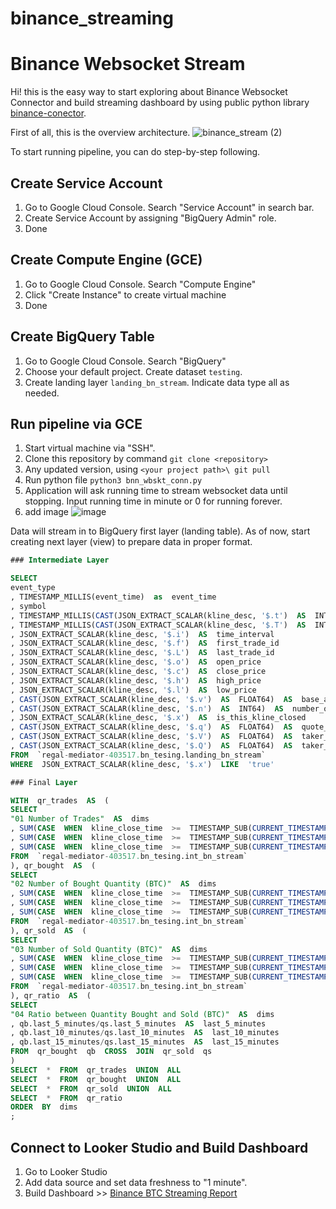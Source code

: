 # binance_streaming

# Binance Websocket Stream
Hi! this is the easy way to start exploring about Binance Websocket Connector and build streaming dashboard
by using public python library [binance-conector](https://github.com/binance/binance-connector-python/blob/master/README.md).

First of all, this is the overview architecture.
![binance_stream (2)](https://github.com/PonlawatRocket/binance_streaming/assets/149598125/b1033e42-f91a-46d0-b602-3a365de347b2)

To start running pipeline, you can do step-by-step following.
## Create Service Account
1. Go to Google Cloud Console. Search "Service Account" in search bar.
2. Create Service Account by assigning "BigQuery Admin" role.
3. Done
## Create Compute Engine (GCE)
1. Go to Google Cloud Console. Search "Compute Engine"
2. Click "Create Instance" to create virtual machine
3. Done
## Create BigQuery Table 
1. Go to Google Cloud Console. Search "BigQuery"
2. Choose your default project. Create dataset `testing`.
3. Create landing layer `landing_bn_stream`. Indicate data type all as needed.
## Run pipeline via GCE
1. Start virtual machine via "SSH".
2. Clone this repository by command `git clone <repository>`
3. Any updated version, using `<your project path>\ git pull`
4. Run python file `python3 bnn_wbskt_conn.py`
5. Application will ask running time to stream websocket data until stopping. Input running time in minute or 0 for running forever.
6. add image
![image](https://github.com/PonlawatRocket/binance_streaming/assets/149598125/8f2031ab-4b09-4e88-8d39-b7fd48dba80a)

Data will stream in to BigQuery first layer (landing table). As of now, start creating next layer (view) to prepare data in proper format. 
```SQL
### Intermediate Layer

SELECT
event_type
, TIMESTAMP_MILLIS(event_time)  as  event_time
, symbol
, TIMESTAMP_MILLIS(CAST(JSON_EXTRACT_SCALAR(kline_desc, '$.t')  AS  INT64))  AS  kline_start_time
, TIMESTAMP_MILLIS(CAST(JSON_EXTRACT_SCALAR(kline_desc, '$.T')  AS  INT64))  AS  kline_close_time
, JSON_EXTRACT_SCALAR(kline_desc, '$.i')  AS  time_interval
, JSON_EXTRACT_SCALAR(kline_desc, '$.f')  AS  first_trade_id
, JSON_EXTRACT_SCALAR(kline_desc, '$.L')  AS  last_trade_id
, JSON_EXTRACT_SCALAR(kline_desc, '$.o')  AS  open_price
, JSON_EXTRACT_SCALAR(kline_desc, '$.c')  AS  close_price
, JSON_EXTRACT_SCALAR(kline_desc, '$.h')  AS  high_price
, JSON_EXTRACT_SCALAR(kline_desc, '$.l')  AS  low_price
, CAST(JSON_EXTRACT_SCALAR(kline_desc, '$.v')  AS  FLOAT64)  AS  base_asset_volume
, CAST(JSON_EXTRACT_SCALAR(kline_desc, '$.n')  AS  INT64)  AS  number_of_trades
, JSON_EXTRACT_SCALAR(kline_desc, '$.x')  AS  is_this_kline_closed
, CAST(JSON_EXTRACT_SCALAR(kline_desc, '$.q')  AS  FLOAT64)  AS  quote_asset_volume
, CAST(JSON_EXTRACT_SCALAR(kline_desc, '$.V')  AS  FLOAT64)  AS  taker_buy_base_asset_volume
, CAST(JSON_EXTRACT_SCALAR(kline_desc, '$.Q')  AS  FLOAT64)  AS  taker_buy_quote_asset_volume
FROM  `regal-mediator-403517.bn_tesing.landing_bn_stream`
WHERE  JSON_EXTRACT_SCALAR(kline_desc, '$.x')  LIKE  'true'
```
```SQL
### Final Layer

WITH  qr_trades  AS  (
SELECT
"01 Number of Trades"  AS  dims
, SUM(CASE  WHEN  kline_close_time  >=  TIMESTAMP_SUB(CURRENT_TIMESTAMP(), INTERVAL  5  MINUTE)  THEN  number_of_trades  END)  AS  last_5_minutes
, SUM(CASE  WHEN  kline_close_time  >=  TIMESTAMP_SUB(CURRENT_TIMESTAMP(), INTERVAL  10  MINUTE)  THEN  number_of_trades  END)  AS  last_10_minutes
, SUM(CASE  WHEN  kline_close_time  >=  TIMESTAMP_SUB(CURRENT_TIMESTAMP(), INTERVAL  15  MINUTE)  THEN  number_of_trades  END)  AS  last_15_minutes
FROM  `regal-mediator-403517.bn_tesing.int_bn_stream`
), qr_bought  AS  (
SELECT
"02 Number of Bought Quantity (BTC)"  AS  dims
, SUM(CASE  WHEN  kline_close_time  >=  TIMESTAMP_SUB(CURRENT_TIMESTAMP(), INTERVAL  5  MINUTE)  THEN  base_asset_volume  -  taker_buy_base_asset_volume  END)  AS  last_5_minutes
, SUM(CASE  WHEN  kline_close_time  >=  TIMESTAMP_SUB(CURRENT_TIMESTAMP(), INTERVAL  10  MINUTE)  THEN  base_asset_volume  -  taker_buy_base_asset_volume  END)  AS  last_10_minutes
, SUM(CASE  WHEN  kline_close_time  >=  TIMESTAMP_SUB(CURRENT_TIMESTAMP(), INTERVAL  15  MINUTE)  THEN  base_asset_volume  -  taker_buy_base_asset_volume  END)  AS  last_15_minutes
FROM  `regal-mediator-403517.bn_tesing.int_bn_stream`
), qr_sold  AS  (
SELECT
"03 Number of Sold Quantity (BTC)"  AS  dims
, SUM(CASE  WHEN  kline_close_time  >=  TIMESTAMP_SUB(CURRENT_TIMESTAMP(), INTERVAL  5  MINUTE)  THEN  taker_buy_base_asset_volume  END)  AS  last_5_minutes
, SUM(CASE  WHEN  kline_close_time  >=  TIMESTAMP_SUB(CURRENT_TIMESTAMP(), INTERVAL  10  MINUTE)  THEN  taker_buy_base_asset_volume  END)  AS  last_10_minutes
, SUM(CASE  WHEN  kline_close_time  >=  TIMESTAMP_SUB(CURRENT_TIMESTAMP(), INTERVAL  15  MINUTE)  THEN  taker_buy_base_asset_volume  END)  AS  last_15_minutes
FROM  `regal-mediator-403517.bn_tesing.int_bn_stream`
), qr_ratio  AS  (
SELECT
"04 Ratio between Quantity Bought and Sold (BTC)"  AS  dims
, qb.last_5_minutes/qs.last_5_minutes  AS  last_5_minutes
, qb.last_10_minutes/qs.last_10_minutes  AS  last_10_minutes
, qb.last_15_minutes/qs.last_15_minutes  AS  last_15_minutes
FROM  qr_bought  qb  CROSS  JOIN  qr_sold  qs
)
SELECT  *  FROM  qr_trades  UNION  ALL
SELECT  *  FROM  qr_bought  UNION  ALL
SELECT  *  FROM  qr_sold  UNION  ALL
SELECT  *  FROM  qr_ratio
ORDER  BY  dims
;
```
## Connect to Looker Studio and Build Dashboard
1. Go to Looker Studio
2. Add data source and set data freshness to "1 minute".
3. Build Dashboard >> [Binance BTC Streaming Report](https://lookerstudio.google.com/reporting/be27f7b1-b62f-4f75-8682-4e4c91c7f528)
